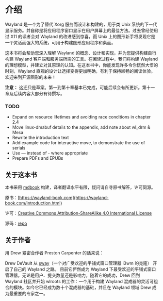 # 介绍

Wayland 是一个为了替代 Xorg 服务而设计和构建的，用于类 Unix 系统的下一代显示服务。并自称是将应用程序窗口显示在用户屏幕上的最佳方法。过去曾经使用过 X11 的读者会对 Wayland 的改进感到惊喜，而 Unix 上的图形新手将发现它是一个灵活而强大的系统，可用于构建图形应用程序和桌面。

这本书将会帮助您深入理解 Wayland 的概念、设计和实现，并为您提供构建自行构建 Wayland 客户端和服务端所需的工具。在阅读过程中，我们将构建 Wayland 的理想模型，并建立对其原理的认知。在这本书中，你能发现许多令你恍然大悟的时刻，Wayland 直观的设计让选择变得更加明确，有利于保持顺畅的阅读体验。欢迎来到开源图形的未来！

**注意：** 这还只是草案。第一到第十章基本已完成，可能后续会有所更新。第十一章及后续内容大部分有待撰写。

### TODO

- Expand on resource lifetimes and avoiding race conditions in chapter 2.4
- Move linux-dmabuf details to the appendix, add note about wl_drm & Mesa
- Rewrite the introduction text
- Add example code for interactive move, to demonstrate the use of serials
- Use — instead of - where appropriate
- Prepare PDFs and EPUBs

## 关于这本书
本书采用 [mdbook](https://github.com/rust-lang/mdBook) 构建，译者翻译水平有限，疑问请自寻原书解答，许可同源。

原书：[https://wayland-book.com](https://wayland-book.com/introduction.html)

许可：[Creative Commons Attribution-ShareAlike 4.0 International License](http://creativecommons.org/licenses/by-sa/4.0/)

源码：[repo](https://git.sr.ht/%7Esircmpwn/wayland-book)


## 关于作者
用 Drew 紧密合作者 Preston Carpenter 的话来说：

Drew DeVault 从 [sway](https://swaywm.org/)（一个对广受欢迎的平铺式窗口管理器 i3wm 的克隆） 开启了自己的 Wayland 之路。 目前它俨然成为 Wayland 下最受欢迎的平铺式窗口管理器，无论是用户、提交数量还是影响力。随着它的成功，Drew 回到 Wayland 社区并开始 wlroots 的工作：一个用于构建 Wayland 混成器的灵活可组合的模块。如今它已经成为数十个混成器的基础，并且在 Wayland 领域 Drew 成为最重要的专家之一。